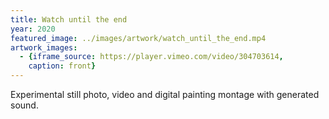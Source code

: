 ```yaml
---
title: Watch until the end
year: 2020
featured_image: ../images/artwork/watch_until_the_end.mp4
artwork_images: 
  - {iframe_source: https://player.vimeo.com/video/304703614, 
    caption: front}
---
```


Experimental still photo, video and digital painting montage with generated sound. 